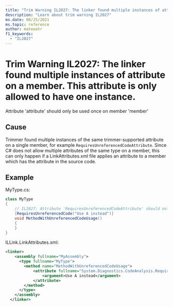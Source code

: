 ```yaml
---
title: "Trim Warning IL2027: The linker found multiple instances of attribute on a member. This attribute is only allowed to have one instance."
description: "Learn about trim warning IL2027"
ms.date: 08/25/2021
ms.topic: reference
author: mateoatr
f1_keywords:
  - "IL2027"
---
```

# Trim Warning IL2027: The linker found multiple instances of attribute on a member. This attribute is only allowed to have one instance.

Attribute 'attribute' should only be used once on member 'member'

## Cause

Trimmer found multiple instances of the same trimmer-supported attribute on a single
member, for example `RequiresUnreferencedCodeAttribute`. Since C# does not allow multiple attributes of the same type on a member, this can only happen if a LinkAttributes.xml file applies an attribute to a member which has the attribute in the source code.

## Example

MyType.cs:

```C#
class MyType
{
    // IL2027: Attribute 'RequiresUnreferencedCodeAttribute' should only be used once on 'MethodWithUnreferencedCodeUsage()'.
    [RequiresUnreferencedCode("Use A instead")]
    void MethodWithUnreferencedCodeUsage()
    {
    }
}
```

ILLink.LinkAttributes.xml:

```XML
<linker>
    <assembly fullname="MyAssembly">
      <type fullname="MyType">
        <method name="MethodWithUnreferencedCodeUsage">
            <attribute fullname="System.Diagnostics.CodeAnalysis.RequiresUnreferencedCodeAttribute">
                <argument>Use A instead</argument>
            </attribute>
        </method>
      </type>
    </assembly>
  </linker>
```
